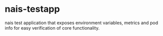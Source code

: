 # nais-testapp
nais test application that exposes environment variables, metrics and pod info for easy verification of core functionality. 

